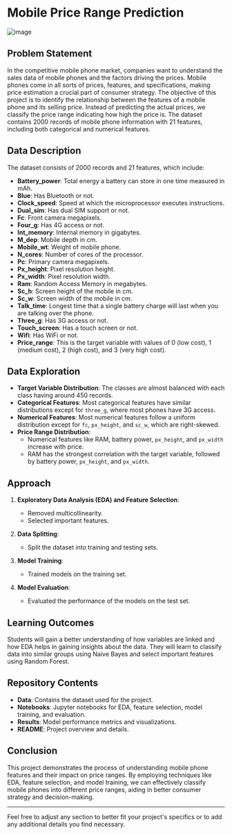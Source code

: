 # Mobile Price Range Prediction
![image](https://github.com/Souvik-karmakar/Mobile_Price_Range_Prediction/assets/78291973/0b13b04b-ec79-49d4-8996-139691c00d7b)


## Problem Statement

In the competitive mobile phone market, companies want to understand the sales data of mobile phones and the factors driving the prices. Mobile phones come in all sorts of prices, features, and specifications, making price estimation a crucial part of consumer strategy. The objective of this project is to identify the relationship between the features of a mobile phone and its selling price. Instead of predicting the actual prices, we classify the price range indicating how high the price is. The dataset contains 2000 records of mobile phone information with 21 features, including both categorical and numerical features.

## Data Description

The dataset consists of 2000 records and 21 features, which include:

- **Battery_power**: Total energy a battery can store in one time measured in mAh.
- **Blue**: Has Bluetooth or not.
- **Clock_speed**: Speed at which the microprocessor executes instructions.
- **Dual_sim**: Has dual SIM support or not.
- **Fc**: Front camera megapixels.
- **Four_g**: Has 4G access or not.
- **Int_memory**: Internal memory in gigabytes.
- **M_dep**: Mobile depth in cm.
- **Mobile_wt**: Weight of mobile phone.
- **N_cores**: Number of cores of the processor.
- **Pc**: Primary camera megapixels.
- **Px_height**: Pixel resolution height.
- **Px_width**: Pixel resolution width.
- **Ram**: Random Access Memory in megabytes.
- **Sc_h**: Screen height of the mobile in cm.
- **Sc_w**: Screen width of the mobile in cm.
- **Talk_time**: Longest time that a single battery charge will last when you are talking over the phone.
- **Three_g**: Has 3G access or not.
- **Touch_screen**: Has a touch screen or not.
- **Wifi**: Has WiFi or not.
- **Price_range**: This is the target variable with values of 0 (low cost), 1 (medium cost), 2 (high cost), and 3 (very high cost).

## Data Exploration

- **Target Variable Distribution**: The classes are almost balanced with each class having around 450 records.
- **Categorical Features**: Most categorical features have similar distributions except for `three_g`, where most phones have 3G access.
- **Numerical Features**: Most numerical features follow a uniform distribution except for `fc`, `px_height`, and `sc_w`, which are right-skewed.
- **Price Range Distribution**:
  - Numerical features like RAM, battery power, `px_height`, and `px_width` increase with price.
  - RAM has the strongest correlation with the target variable, followed by battery power, `px_height`, and `px_width`.

## Approach

1. **Exploratory Data Analysis (EDA) and Feature Selection**:
   - Removed multicollinearity.
   - Selected important features.

2. **Data Splitting**:
   - Split the dataset into training and testing sets.

3. **Model Training**:
   - Trained models on the training set.

4. **Model Evaluation**:
   - Evaluated the performance of the models on the test set.

## Learning Outcomes

Students will gain a better understanding of how variables are linked and how EDA helps in gaining insights about the data. They will learn to classify data into similar groups using Naive Bayes and select important features using Random Forest.

## Repository Contents

- **Data**: Contains the dataset used for the project.
- **Notebooks**: Jupyter notebooks for EDA, feature selection, model training, and evaluation.
- **Results**: Model performance metrics and visualizations.
- **README**: Project overview and details.

## Conclusion

This project demonstrates the process of understanding mobile phone features and their impact on price ranges. By employing techniques like EDA, feature selection, and model training, we can effectively classify mobile phones into different price ranges, aiding in better consumer strategy and decision-making.

---

Feel free to adjust any section to better fit your project's specifics or to add any additional details you find necessary.
